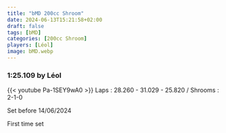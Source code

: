 ```yaml
---
title: "bMD 200cc Shroom"
date: 2024-06-13T15:21:58+02:00
draft: false
tags: [bMD]
categories: [200cc Shroom]
players: [Léol]
image: bMD.webp
---
```

### 1:25.109 by Léol

{{< youtube Pa-1SEY9wA0 >}}
Laps : 28.260 - 31.029 - 25.820 /
Shrooms : 2-1-0

Set before 14/06/2024

First time set